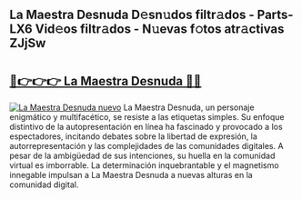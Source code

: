 ## La Maestra Desnuda D𝚎sn𝚞dos filtr𝚊dos - Parts-LX6 Vid𝚎os filtr𝚊dos - N𝚞evas f𝚘tos atr𝚊ctivas ZJjSw

# <h2><a href="http://mbdhb2z.tromn.icu/?c=La+Maestra+Desnuda">🔗👉👉👉 La Maestra Desnuda 🔗🔗</a></h2>

[![La Maestra Desnuda nuevo](https://i.imgur.com/pEAQMta.gif)](http://mbdhb2z.tromn.icu/?c=La+Maestra+Desnuda)
La Maestra Desnuda, un personaje enigmático y multifacético, se resiste a las etiquetas simples. Su enfoque distintivo de la autopresentación en línea ha fascinado y provocado a los espectadores, incitando debates sobre la libertad de expresión, la autorrepresentación y las complejidades de las comunidades digitales. A pesar de la ambigüedad de sus intenciones, su huella en la comunidad virtual es imborrable. La determinación inquebrantable y el magnetismo innegable impulsan a La Maestra Desnuda a nuevas alturas en la comunidad digital.

